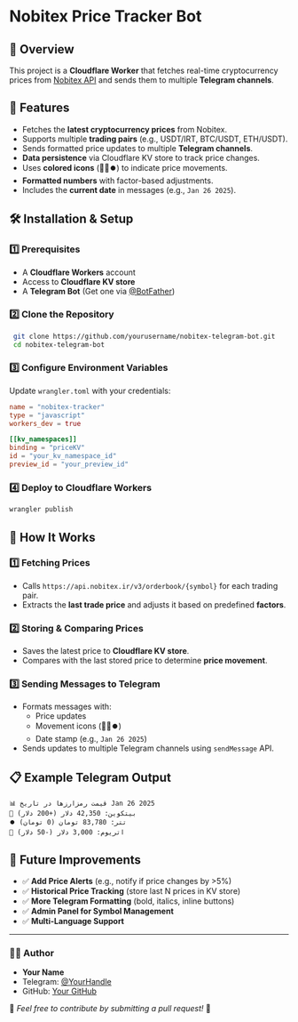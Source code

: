 # Nobitex Price Tracker Bot

## 📌 Overview

This project is a **Cloudflare Worker** that fetches real-time cryptocurrency prices from [Nobitex API](https://api.nobitex.ir/) and sends them to multiple **Telegram channels**.

## 🚀 Features

- Fetches the **latest cryptocurrency prices** from Nobitex.
- Supports multiple **trading pairs** (e.g., USDT/IRT, BTC/USDT, ETH/USDT).
- Sends formatted price updates to multiple **Telegram channels**.
- **Data persistence** via Cloudflare KV store to track price changes.
- Uses **colored icons** (🔼🔽⏺️) to indicate price movements.
- **Formatted numbers** with factor-based adjustments.
- Includes the **current date** in messages (e.g., `Jan 26 2025`).

## 🛠️ Installation & Setup

### 1️⃣ Prerequisites

- A **Cloudflare Workers** account
- Access to **Cloudflare KV store**
- A **Telegram Bot** (Get one via [@BotFather](https://t.me/BotFather))

### 2️⃣ Clone the Repository

```bash
 git clone https://github.com/yourusername/nobitex-telegram-bot.git
 cd nobitex-telegram-bot
```

### 3️⃣ Configure Environment Variables

Update `wrangler.toml` with your credentials:

```toml
name = "nobitex-tracker"
type = "javascript"
workers_dev = true

[[kv_namespaces]]
binding = "priceKV"
id = "your_kv_namespace_id"
preview_id = "your_preview_id"
```

### 4️⃣ Deploy to Cloudflare Workers

```bash
wrangler publish
```

## 🔧 How It Works

### 1️⃣ Fetching Prices

- Calls `https://api.nobitex.ir/v3/orderbook/{symbol}` for each trading pair.
- Extracts the **last trade price** and adjusts it based on predefined **factors**.

### 2️⃣ Storing & Comparing Prices

- Saves the latest price to **Cloudflare KV store**.
- Compares with the last stored price to determine **price movement**.

### 3️⃣ Sending Messages to Telegram

- Formats messages with:
  - Price updates
  - Movement icons (🔼🔽⏺️)
  - Date stamp (e.g., `Jan 26 2025`)
- Sends updates to multiple Telegram channels using `sendMessage` API.

## 📋 Example Telegram Output

```
📊 قیمت رمزارزها در تاریخ Jan 26 2025
🔼 بیتکوین: 42,350 دلار (+200 دلار)
⏺️ تتر: 83,780 تومان (0 تومان)
🔽 اتریوم: 3,000 دلار (-50 دلار)
```

## 🚀 Future Improvements

- ✅ **Add Price Alerts** (e.g., notify if price changes by >5%)
- ✅ **Historical Price Tracking** (store last N prices in KV store)
- ✅ **More Telegram Formatting** (bold, italics, inline buttons)
- ✅ **Admin Panel for Symbol Management**
- ✅ **Multi-Language Support**

---

### 👨‍💻 Author

- **Your Name**
- Telegram: [@YourHandle](https://t.me/YourHandle)
- GitHub: [Your GitHub](https://github.com/yourusername)

📌 _Feel free to contribute by submitting a pull request!_ 🚀
